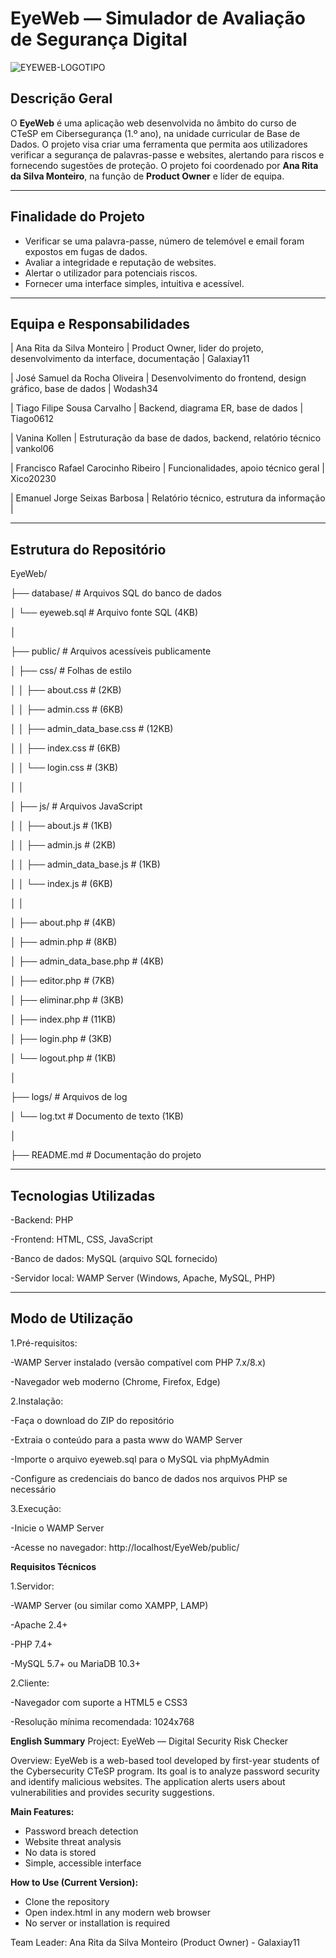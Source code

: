 # EyeWeb — Simulador de Avaliação de Segurança Digital
![EYEWEB-LOGOTIPO](https://github.com/user-attachments/assets/409fcb12-19e7-4f64-a9f6-8088e6e7531e)


## Descrição Geral

O **EyeWeb** é uma aplicação web desenvolvida no âmbito do curso de CTeSP em Cibersegurança (1.º ano), na unidade curricular de Base de Dados. O projeto visa criar uma ferramenta que permita aos utilizadores verificar a segurança de palavras-passe e websites, alertando para riscos e fornecendo sugestões de proteção. O projeto foi coordenado por **Ana Rita da Silva Monteiro**, na função de **Product Owner** e líder de equipa.

---

## Finalidade do Projeto

- Verificar se uma palavra-passe, número de telemóvel e email foram expostos em fugas de dados.
- Avaliar a integridade e reputação de websites.
- Alertar o utilizador para potenciais riscos.
- Fornecer uma interface simples, intuitiva e acessível.

---

## Equipa e Responsabilidades

| Ana Rita da Silva Monteiro | Product Owner, lider do projeto, desenvolvimento da interface, documentação | Galaxiay11


| José Samuel da Rocha Oliveira | Desenvolvimento do frontend, design gráfico, base de dados | Wodash34


| Tiago Filipe Sousa Carvalho | Backend, diagrama ER, base de dados | Tiago0612


| Vanina Kollen | Estruturação da base de dados, backend, relatório técnico | vankol06


| Francisco Rafael Carocinho Ribeiro | Funcionalidades, apoio técnico geral | Xico20230


| Emanuel Jorge Seixas Barbosa | Relatório técnico, estrutura da informação |

---

## Estrutura do Repositório
EyeWeb/

├── database/                 # Arquivos SQL do banco de dados


│   └── eyeweb.sql            # Arquivo fonte SQL (4KB)


│


├── public/                   # Arquivos acessíveis publicamente


│   ├── css/                  # Folhas de estilo


│   │   ├── about.css         # (2KB)


│   │   ├── admin.css         # (6KB)


│   │   ├── admin_data_base.css # (12KB)


│   │   ├── index.css         # (6KB)


│   │   └── login.css         # (3KB)


│   │


│   ├── js/                   # Arquivos JavaScript


│   │   ├── about.js          # (1KB)


│   │   ├── admin.js          # (2KB)


│   │   ├── admin_data_base.js # (1KB)


│   │   └── index.js          # (6KB)


│   │


│   ├── about.php             # (4KB)


│   ├── admin.php             # (8KB)


│   ├── admin_data_base.php   # (4KB)


│   ├── editor.php            # (7KB)


│   ├── eliminar.php          # (3KB)


│   ├── index.php             # (11KB)

│   ├── login.php             # (3KB)


│   └── logout.php            # (1KB)


│


├── logs/                     # Arquivos de log


│   └── log.txt               # Documento de texto (1KB)


│

├── README.md                 # Documentação do projeto



---

## Tecnologias Utilizadas

-Backend: PHP

-Frontend: HTML, CSS, JavaScript

-Banco de dados: MySQL (arquivo SQL fornecido)

-Servidor local: WAMP Server (Windows, Apache, MySQL, PHP)

---

## Modo de Utilização
1.Pré-requisitos:
   
-WAMP Server instalado (versão compatível com PHP 7.x/8.x)

-Navegador web moderno (Chrome, Firefox, Edge)

2.Instalação:

-Faça o download do ZIP do repositório

-Extraia o conteúdo para a pasta www do WAMP Server

-Importe o arquivo eyeweb.sql para o MySQL via phpMyAdmin

-Configure as credenciais do banco de dados nos arquivos PHP se necessário


3.Execução:

-Inicie o WAMP Server

-Acesse no navegador: http://localhost/EyeWeb/public/


**Requisitos Técnicos**

1.Servidor:

-WAMP Server (ou similar como XAMPP, LAMP)

-Apache 2.4+

-PHP 7.4+

-MySQL 5.7+ ou MariaDB 10.3+

2.Cliente:

-Navegador com suporte a HTML5 e CSS3

-Resolução mínima recomendada: 1024x768


**English Summary**
Project: EyeWeb — Digital Security Risk Checker

Overview:
EyeWeb is a web-based tool developed by first-year students of the Cybersecurity CTeSP program. Its goal is to analyze password security and identify malicious websites. The application alerts users about vulnerabilities and provides security suggestions.

**Main Features:**

- Password breach detection
- Website threat analysis
- No data is stored
- Simple, accessible interface

**How to Use (Current Version):**
- Clone the repository
- Open index.html in any modern web browser
- No server or installation is required

Team Leader: Ana Rita da Silva Monteiro (Product Owner) - Galaxiay11
